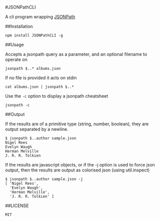 #JSONPathCLI

A cli program wrapping [JSONPath](https://github.com/s3u/JSONPath)

##Installation

    npm install JSONPathCLI -g

##Usage

Accepts a jsonpath query as a parameter, and an optional filename to operate on

    jsonpath $..* albums.json

If no file is provided it acts on stdin

    cat albums.json | jsonpath $..*

Use the ````-c```` option to display a jsonpath cheatsheet

    jsonpath -c

##Output

If the results are of a primitive type (string, number, boolean), they are output separated by a newline.

    $ jsonpath $..author sample.json 
    Nigel Rees
    Evelyn Waugh
    Herman Melville
    J. R. R. Tolkien

If the results are javascript objects, or if the -j option is used to force json output, then the results are output as colorised json (using util.inspect)

    $ jsonpath $..author sample.json -j
    [ 'Nigel Rees',
      'Evelyn Waugh',
      'Herman Melville',
      'J. R. R. Tolkien' ]


##LICENSE

````MIT````
